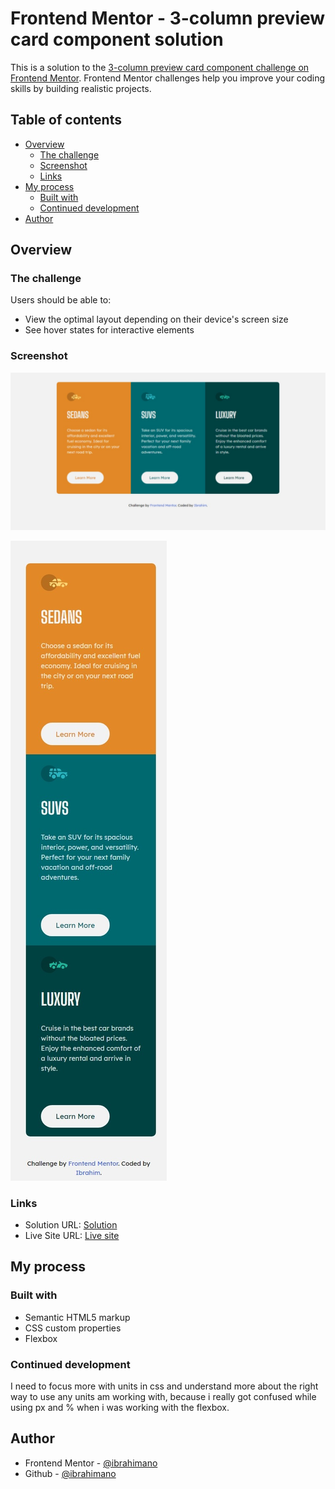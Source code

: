 # Frontend Mentor - 3-column preview card component solution

This is a solution to the [3-column preview card component challenge on Frontend Mentor](https://www.frontendmentor.io/challenges/3column-preview-card-component-pH92eAR2-). Frontend Mentor challenges help you improve your coding skills by building realistic projects. 

## Table of contents

- [Overview](#overview)
  - [The challenge](#the-challenge)
  - [Screenshot](#screenshot)
  - [Links](#links)
- [My process](#my-process)
  - [Built with](#built-with)
  - [Continued development](#continued-development)
- [Author](#author)


## Overview

### The challenge

Users should be able to:

- View the optimal layout depending on their device's screen size
- See hover states for interactive elements

### Screenshot

![desktop](./screenshots/desktop-screenshot.jpeg)


![mobile](./screenshots/mobile-screenshot.jpeg)


### Links

- Solution URL: [Solution](https://www.frontendmentor.io/solutions/3-column-preview-card-component-5_7qsj4HJ)
- Live Site URL: [Live site](https://ibrahimano.github.io/3-column-preview-card-component-main/)

## My process

### Built with

- Semantic HTML5 markup
- CSS custom properties
- Flexbox


### Continued development

I need to focus more with units in css and understand more about the right way to use any units am working with, because i really got confused while using px and % when i was working with the flexbox.


## Author

- Frontend Mentor - [@ibrahimano](https://www.frontendmentor.io/profile/ibrahimano)
- Github - [@ibrahimano](https://github.com/ibrahimano)



